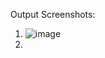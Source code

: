 Output Screenshots:
1. ![image](https://github.com/akshita-g450/Sweet-Home/assets/84192226/f66f305e-abed-41ca-9737-f868aae17a7d)
2. 

